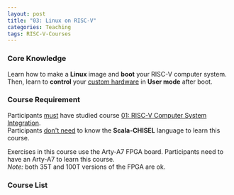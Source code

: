 ```yaml
---
layout: post
title: "03: Linux on RISC-V"
categories: Teaching
tags: RISC-V-Courses
---
```


### Core Knowledge

Learn how to make a **Linux** image and **boot** your RISC-V computer system.
<br>
Then, learn to **control** your <ins>custom hardware</ins> in **User mode** after boot.

### Course Requirement

Participants <ins>must</ins> have studied course <a href="../../../../teaching/2022/12/30/RISC-V-Integration">01: RISC-V Computer System Integration</a>.
<br>
Participants <ins>don't need</ins> to know the **Scala-CHISEL** language to learn this course.

Exercises in this course use the Arty-A7 FPGA board. Participants need to have an Arty-A7 to learn this course.
<br>
*Note:* both 35T and 100T versions of the FPGA are ok.

### Course List


